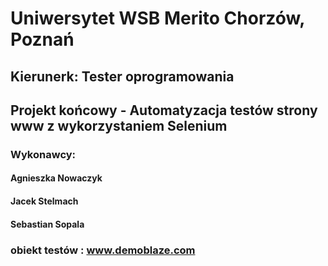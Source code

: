 # Uniwersytet WSB Merito Chorzów, Poznań

## Kierunerk: Tester oprogramowania

## Projekt końcowy - Automatyzacja testów strony www z wykorzystaniem Selenium

### Wykonawcy:
#### Agnieszka Nowaczyk
#### Jacek Stelmach
#### Sebastian Sopala

### obiekt testów : www.demoblaze.com



